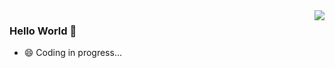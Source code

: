 <img align="right" src="https://github-readme-stats.vercel.app/api?username=ly2ang&show_icons=true&icon_color=CE1D2D&text_color=718096&bg_color=ffffff&hide_title=true" />

### Hello World 👋
- 😄 Coding in progress...
